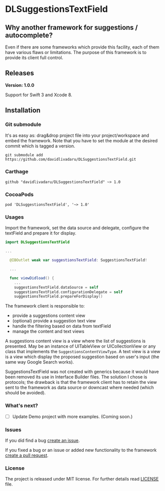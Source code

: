# DLSuggestionsTextField


## Why another framework for suggestions / autocomplete?

Even if there are some frameworks which provide this facility, each of them have various flaws or limitations. The purpose of this framework is to provide its client full control.

## Releases

**Version: 1.0.0**

Support for Swift 3 and Xcode 8.

## Installation

### Git submodule

It's as easy as: drag&drop project file into your project/workspace and embed the framework. Note that you have to set the module at the desired commit which is tagged a version.

```
git submodule add https://github.com/davidlivadaru/DLSuggestionsTextField.git
```

### Carthage

```
github "davidlivadaru/DLSuggestionsTextField" ~> 1.0
```

### CocoaPods

```
pod 'DLSuggestionsTextField', '~> 1.0'
```

### Usages

Import the framework, set the data source and delegate, configure the textField and prepare it for display.

```Swift
import DLSuggestionsTextField

...

  @IBOutlet weak var suggestionsTextField: SuggestionsTextField!

  ...

  func viewDidload() {
    ...
    suggestionsTextField.dataSource = self
    suggestionsTextField.configurationDelegate = self
    suggestionsTextField.prepareForDisplay()
```

The framework client is responsible to:

* provide a suggestions content view
* (optional) provide a suggestion text view
* handle the filtering based on data from textField
* manage the content and text views

A suggestions content view is a view where the list of suggestions is presented. May be an instance of UITableView or UICollectionView or any class that implements the ` SuggestionsContentViewType `.
A text view is a view is a view which display the proposed suggestion based on user's input (the same way Google Search works).

SuggestionsTextField was not created with generics because it would have been removed its use in Interface Builder files. The solution I chose is protocols; the drawback is that the framework client has to retain the view sent to the framework as data source or downcast where needed (which should be avoided).

### What's next?

- [ ] Update Demo project with more examples. (Coming soon.)

### Issues

If you did find a bug [create an issue](https://github.com/davidlivadaru/DLSuggestionsTextField/issues/new).

If you fixed a bug or an issue or added new functionality to the framework [create a pull request](https://github.com/davidlivadaru/DLSuggestionsTextField/compare).

### License

The project is released under MIT license. For further details read [LICENSE](LICENSE) file.